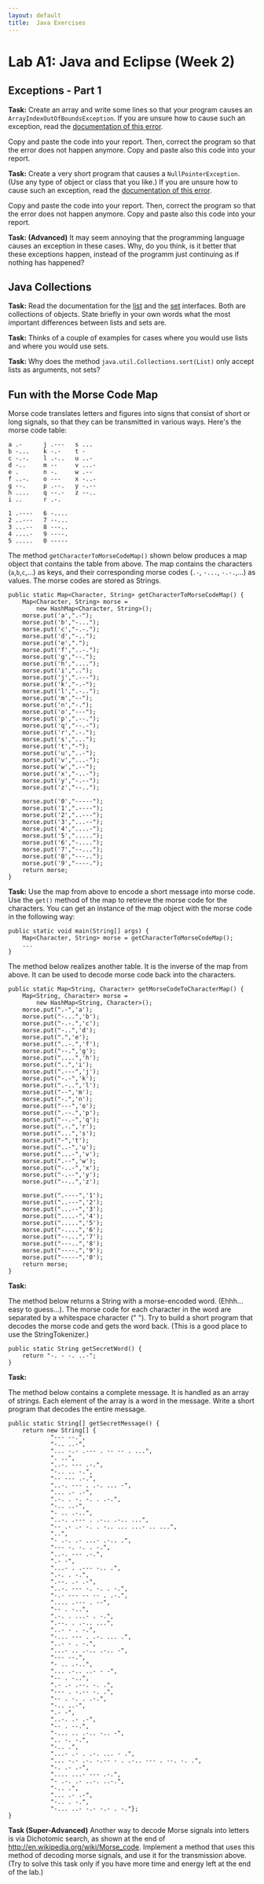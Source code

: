 ```yaml
---
layout: default
title:  Java Exercises
---
```


# Lab A1: Java and Eclipse (Week 2)

## Exceptions - Part 1

**Task:**
Create an array and write some lines so that your program causes an `ArrayIndexOutOfBoundsException`. If you are unsure how to cause such an exception, read the [documentation of this error].

[documentation of this error]: http://docs.oracle.com/javase/7/docs/api/java/lang/ArrayIndexOutOfBoundsException.html

Copy and paste the code into your report. Then, correct the program so that the error does not happen anymore. Copy and paste also this code into your report. 

**Task:**
Create a very short program that causes a `NullPointerException`. (Use any type of object or class that you like.)
If you are unsure how to cause such an exception, read the [documentation of this error].

[documentation of this error]: http://docs.oracle.com/javase/7/docs/api/java/lang/NullPointerException.html

Copy and paste the code into your report. Then, correct the program so that the error does not happen anymore. Copy and paste also this code into your report.

**Task: (Advanced)**
It may seem annoying that the programming language causes an exception in these cases. Why, do you think, is it better that these exceptions happen, instead of the programm just continuing as if nothing has happened?


## Java Collections

**Task:**
Read the documentation for the [list] and the [set] interfaces. Both are collections of objects. State briefly in your own words what the most important differences between lists and sets are.

[list]: http://docs.oracle.com/javase/8/docs/api/index.html?java/util/List.html
[set]: http://docs.oracle.com/javase/8/docs/api/index.html?java/util/Set.html

**Task:**
Thinks of a couple of examples for cases where you would use lists and where you would use sets.

**Task:**
Why does the method `java.util.Collections.sort(List)` only accept lists as arguments, not sets?

<!--
**Task:**
The elements in the list are added in a certain order. Manipulate the sequence of the elements, so that you have another order.
(What makes sense here?) 
-->

## Fun with the Morse Code Map

Morse code translates letters and figures into signs that consist of short or long signals, so that they can be transmitted in various ways. Here's the morse code table:

    a .-      j .---   s ...
    b -...    k -.-    t -
    c -.-.    l .-..   u ..- 
    d -..     m --     v ...-
    e .       n -.     w .--
    f ..-.    o ---    x -..-
    g --.     p .--.   y -.--
    h ....    q --.-   z --..
    i ..      r .-.
    
    1 .----   6 -....
    2 ..---   7 --...
    3 ...--   8 ---..
    4 ....-   9 ----.
    5 .....   0 -----
    
The method `getCharacterToMorseCodeMap()` shown below produces a map object that contains the table from above. The map contains the characters (`a`,`b`,`c`,...) as keys, and their corresponding morse codes (`.-`, `-...`, `-.-.`,...) as values. The morse codes are stored as Strings.  

	public static Map<Character, String> getCharacterToMorseCodeMap() {
		Map<Character, String> morse = 
            new HashMap<Character, String>();
		morse.put('a',".-");
		morse.put('b',"-...");
		morse.put('c',"-.-.");
		morse.put('d',"-..");
		morse.put('e',".");
		morse.put('f',"..-.");
		morse.put('g',"--.");
		morse.put('h',"....");
		morse.put('i',"..");
		morse.put('j',".---");
		morse.put('k',"-.-");
		morse.put('l',".-..");
		morse.put('m',"--");
		morse.put('n',"-.");
		morse.put('o',"---");
		morse.put('p',".--.");
		morse.put('q',"--.-");
		morse.put('r',".-.");
		morse.put('s',"...");
		morse.put('t',"-");
		morse.put('u',"..-");
		morse.put('v',"...-");
		morse.put('w',".--");
		morse.put('x',"-..-");
		morse.put('y',"-.--");
		morse.put('z',"--..");
		
		morse.put('0',"-----");
		morse.put('1',".----");
		morse.put('2',"..---");
		morse.put('3',"...--");
		morse.put('4',"....-");
		morse.put('5',".....");
		morse.put('6',"-....");
		morse.put('7',"--...");
		morse.put('8',"---..");
		morse.put('9',"----.");
		return morse;
	} 

**Task:**
Use the map from above to encode a short message into morse code. Use the `get()` method of the map to retrieve the morse code for the characters. You can get an instance of the map object with the morse code in the following way:

	public static void main(String[] args) {
		Map<Character, String> morse = getCharacterToMorseCodeMap();
        ...
	}

The method below realizes another table. It is the inverse of the map from above. It can be used to decode morse code back into the characters.

	public static Map<String, Character> getMorseCodeToCharacterMap() {
		Map<String, Character> morse = 
            new HashMap<String, Character>();
		morse.put(".-",'a');
		morse.put("-...",'b');
		morse.put("-.-.",'c');
		morse.put("-..",'d');
		morse.put(".",'e');
		morse.put("..-.",'f');
		morse.put("--.",'g');
		morse.put("....",'h');
		morse.put("..",'i');
		morse.put(".---",'j');
		morse.put("-.-",'k');
		morse.put(".-..",'l');
		morse.put("--",'m');
		morse.put("-.",'n');
		morse.put("---",'o');
		morse.put(".--.",'p');
		morse.put("--.-",'q');
		morse.put(".-.",'r');
		morse.put("...",'s');
		morse.put("-",'t');
		morse.put("..-",'u');
		morse.put("...-",'v');
		morse.put(".--",'w');
		morse.put("-..-",'x');		
		morse.put("-.--",'y');
		morse.put("--..",'z');

		morse.put(".----",'1');
		morse.put("..---",'2');
		morse.put("...--",'3');
		morse.put("....-",'4');
		morse.put(".....",'5');
		morse.put("-....",'6');
		morse.put("--...",'7');
		morse.put("---..",'8');		
		morse.put("----.",'9');
		morse.put("-----",'0');
		return morse;
	}
	
**Task:**

The method below returns a String with a morse-encoded word. (Ehhh... easy to guess...). The morse code for each character in the word are separated by a whitespace character (" "). Try to build a short program that decodes the morse code and gets the word back. (This is a good place to use the StringTokenizer.)

	public static String getSecretWord() {
		return "-. - -. ..-";
	}
    
    
**Task:**

The method below contains a complete message. It is handled as an array of strings. Each element of the array is a word in the message. Write a short program that decodes the entire message.

	public static String[] getSecretMessage() {
		return new String[] {
				"--- --.",
				"-.. ..-",
				"... -.- .--- . -- -- . ...",
				". ..",
				"..-. --- .-.",
				"-.. .. -.",
				"-- --- .-.",
				"..-. --- . .-. ... -",
				"... .- .-",
				".-. . -. -. . .-.",
				"-.. ..-",
				"- .. .-..",
				"..-. .--- . .-.. .-.. ...",
				"-- .- .- -. . -.. ... ...- .. ...",
				"..",
				"- .-. .- ...- .-.. .",
				"--- -. -. . -.",
				"..-. --- .-.",
				".- -",
				"...- . .--- -.. .",
				".-. . -.",
				".--. .- .-",
				"..-. --- -. -. . -.",
				"-.- --- -- -- . .-.",
				".... .--- . --",
				"-- . -..",
				".-. . ...- . -.",
				".--. . .-.. ...",
				"..- - . -.",
				"-... --- . .-. ... .",
				"..- - . -.",
				"...- .. .-.. .-.. -",
				"--- --.",
				"- .. .-..",
				"... .-.. ..- - -",
				"-- . -..",
				".- .- .--. -. .",
				"--- . -.-- -. .",
				"-- . -. . .-.",
				"-.. ..-",
				".- -",
				"..-. .- .-",
				"-- . --.",
				"-... .. .-.. -.. -",
				".. -. -.",
				"-.. .",
				"...- .- . .-. ... - .",
				"... -.- .-. -.-- - . .-.. --- . --. -. .",
				"-. .- .-",
				".... ...- --- .-.",
				"- .-. .- ..-. ..-.",
				"-.. .",
				"... .- .-",
				"-.. . -.",
				"-... ..- -.- -.- . -."};		
	}

<!--
http://runeberg.org/peergynt/1a.html
-->

**Task (Super-Advanced)**
Another way to decode Morse signals into letters is via Dichotomic search, as shown at the end of http://en.wikipedia.org/wiki/Morse_code. Implement a method that uses this method of decoding morse signals, and use it for the transmission above. (Try to solve this task only if you have more time and energy left at the end of the lab.)  

<!--

## Alice in Wonderland

Download the file
Parse it, so that you can process each line.

    http://www.gutenberg.org/cache/epub/11/pg11.txt
    
    
Print the first 30 lines. (Check that it actually is Alice in Wonderland)

Use the String tokenizer to separate all the words within one line.

We have added a method to find out if the word is a very common one, like "the" or "to". Describe in your own words how this method works. 

You can measure the execution time
 

Which chapter mentions the teapot?

>> CHAPTER VII. A Mad Tea-Party
>> 
>> ...
>> This piece of rudeness was more than Alice could bear: she got up in great disgust, and walked off; the Dormouse fell asleep instantly, and neither of the others took the least notice of her going, though she looked back once or twice, half hoping that they would call after her: the last time she saw them, they were trying to put the Dormouse into the teapot.

Which is the word that is most often used?

* ignore the case of the words 

Take out often used words, like "the, a, ..." The result is little surprising. 

Check it by making a wordle. http://www.wordle.net

-->